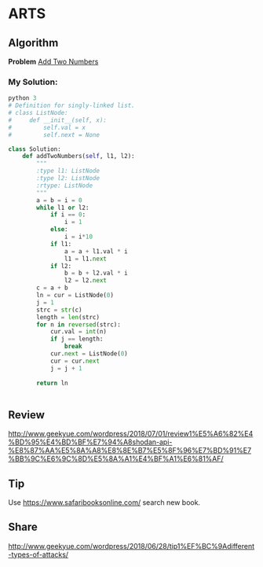# ARTS

## Algorithm

**Problem** [Add Two Numbers](https://leetcode.com/problems/add-two-numbers/description/)

### My Solution:

```python 
python 3
# Definition for singly-linked list.
# class ListNode:
#     def __init__(self, x):
#         self.val = x
#         self.next = None

class Solution:
    def addTwoNumbers(self, l1, l2):
        """
        :type l1: ListNode
        :type l2: ListNode
        :rtype: ListNode
        """
        a = b = i = 0
        while l1 or l2:
            if i == 0:
                i = 1
            else:
                i = i*10
            if l1:
                a = a + l1.val * i
                l1 = l1.next
            if l2:
                b = b + l2.val * i
                l2 = l2.next
        c = a + b
        ln = cur = ListNode(0)
        j = 1
        strc = str(c)
        length = len(strc)
        for n in reversed(strc):
            cur.val = int(n)
            if j == length:
                break
            cur.next = ListNode(0)
            cur = cur.next
            j = j + 1
 
        return ln
        
```


## Review

http://www.geekyue.com/wordpress/2018/07/01/review1%E5%A6%82%E4%BD%95%E4%BD%BF%E7%94%A8shodan-api-%E8%87%AA%E5%8A%A8%E8%8E%B7%E5%8F%96%E7%BD%91%E7%BB%9C%E6%9C%8D%E5%8A%A1%E4%BF%A1%E6%81%AF/


## Tip

Use https://www.safaribooksonline.com/ search new book.

## Share
http://www.geekyue.com/wordpress/2018/06/28/tip1%EF%BC%9Adifferent-types-of-attacks/

